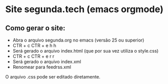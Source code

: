 # Site segunda.tech (emacs orgmode)

## Como gerar o site:
- Abra o arquivo segunda.org no emacs (versão 25 ou superior)
- CTR + c CTR + e h h
- Será gerado o arquivo index.html (que por sua vez utiliza o style.css)
- CTR + c CTR + e r r
- Será gerado o arquivo index.xml
- Renomear para feedrss.xml

O arquivo .css pode ser editado diretamente.
